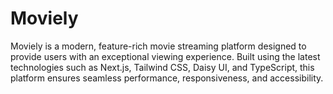 # Moviely
Moviely is a modern, feature-rich movie streaming platform designed to provide users with an exceptional viewing experience. Built using the latest technologies such as Next.js, Tailwind CSS, Daisy UI, and TypeScript, this platform ensures seamless performance, responsiveness, and accessibility.
